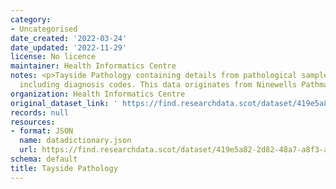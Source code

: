 ```yaml
---
category:
- Uncategorised
date_created: '2022-03-24'
date_updated: '2022-11-29'
license: No licence
maintainer: Health Informatics Centre
notes: <p>Tayside Pathology containing details from pathological samples and biopsy
  including diagnosis codes. This data originates from Ninewells Pathmanager.</p>
organization: Health Informatics Centre
original_dataset_link: ' https://find.researchdata.scot/dataset/419e5a82-2d82-48a7-a8f3-a83e64a54e92'
records: null
resources:
- format: JSON
  name: datadictionary.json
  url: https://find.researchdata.scot/dataset/419e5a82-2d82-48a7-a8f3-a83e64a54e92/resource/419e5a82-2d82-48a7-a8f3-a83e64a54e92/download/datadictionary.json
schema: default
title: Tayside Pathology
---
```

